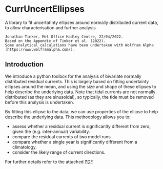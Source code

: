 # CurrUncertEllipses
A library to fit uncertatinty ellipses around normally distributed current data, to allow characterisation and further analysis

```
Jonathan Tinker, Met Office Hadley Centre, 22/04/2022.
Based on the Appendix of Tinker et al. (2022).
Some analytical calculations have been undertaken with Wolfram Alpha (https://www.wolframalpha.com/).
```

## Introduction
We introduce a python toolbox for the analysis of bivariate normally distributed residual currents. This is largely based on fitting uncertainty ellipses around the mean, and using the size and shape of these ellipses to help describe the underlying data. Note that tidal currents are not normally distributed (as they are sinusoidal), so typically, the tide must be removed before this analysis is undertaken.


By fitting this ellipse to the data, we can use properties of the ellipse to help describe the underlying data. This methodology allows you to:
* assess whether a residual current is significantly different from zero, given the (e.g. inter-annual) variability.
* compare the residual currents of two model runs
* compare whether a single year is significantly different from a climatology.
* consider the likely range of current directions.

For further details refer to the attached [PDF]()
